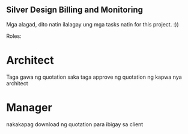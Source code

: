 ## Silver Design Billing and Monitoring

Mga alagad, dito natin ilalagay ung mga tasks natin for this project. :))

Roles:

# Architect 

Taga gawa ng quotation saka taga approve ng quotation ng kapwa nya architect

# Manager 

nakakapag download ng quotation para ibigay sa client